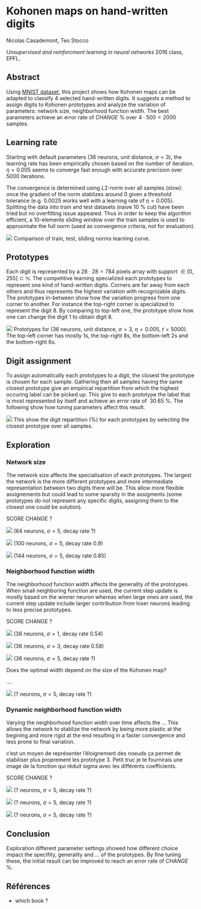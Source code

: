 # Kohonen maps on hand-written digits 

Nicolas Casademont, Teo Stocco

*Unsupervised and reinforcment learning in neural networks* 2016 class, EPFL.

## Abstract

Using [MNIST dataset](http://yann.lecun.com/exdb/mnist/), this project shows how Kohonen maps can be adapted to classify 4 selected hand-written digits. It suggests a method to assign digits to Kohonen prototypes and analyze the variation of parameters: network size, neighborhood function width. The best parameters achieve an error rate of $CHANGE$ % over $4\cdot 500=2000$ samples.

## Learning rate

Starting with default parameters ($36$ neurons, unit distance, $\sigma=3$), the learning rate has been empirically chosen based on the number of iteration. $\eta=0.005$ seems to converge fast enough with accurate precision over $5000$ iterations.

The convergence is determined using $L2$-norm over all samples (slow): once the gradient of the norm stablizes around 0 given a threshold tolerance (e.g. $0.0025$ works well with a learning rate of $\eta=0.005$). Splitting the data into train and test datasets (naive $10$ % cut) have been tried but no overfitting issue appeared. Thus in order to keep the algorithm efficient, a $10$-elements sliding window over the train samples is used to approximate the full norm (used as convergence criteria, not for evaluation).

![](./figures/learning-rate.png)
Comparison of train, test, sliding norms learning curve.

## Prototypes

Each digit is represented by a $28\cdot 28=784$ pixels array with support $\in [0, 255]\subset \mathbb{N}$. The competitive learning specialized each prototypes to represent one kind of hand-written digits. Corners are far away from each others and thus represents the highest variation with recognizable digits. The prototypes in-between show how the variation progress from one corner to another. For instance the top-right corner is specialized to represent the digit $8$. By comparing to top-left one, the prototype show how one can change the digit 1 to obtain digit 8.

![](./figures/default-prototypes.png)
Prototypes for ($36$ neurons, unit distance, $\sigma=3$, $\eta=0.005$, $t=5000$). The top-left corner has mostly $1$s, the top-right $8$s, the bottom-left $2$s and the bottom-right $6$s.

## Digit assignment

To assign automatically each prototypes to a digit, the closest the prototype is chosen for each sample. Gathering then all samples having the same closest prototype give an empirical repartition from which the highest occuring label can be picked up. This give to each prototype the label that is most represented by itself and achieve an error rate of $~30.65$ %. The following show how tuning parameters affect this result.

![](./figures/assigment.png)
This show the digit repartition (%) for each prototypes by selecting the closest prototype over all samples.

## Exploration

### Network size

The network size affects the specialisation of each prototypes. The largest the network is the more different prototypes and more intermediate representation between two digits there will be. This allow more flexible assignements but could lead to some sparsity in the assigments (some prototypes do not represent any specific digits, assigning them to the closest one could be solution).

SCORE CHANGE ?

![](./figures/network8.png)
($64$ neurons, $\sigma=5$, decay rate $?$)

![](./figures/network10.png)
($100$ neurons, $\sigma=5$, decay rate $0.9$)

![](./figures/network12.png)
($144$ neurons, $\sigma=5$, decay rate $0.85$)

### Neighborhood function width

The neighborhood function width affects the generality of the prototypes. When small neighboring function are used, the current step update is mostly based on the winner neuron whereas when large ones are used, the current step update include larger contribution from loser neurons leading to less precise prototypes. 

SCORE CHANGE ?

![](./figures/sigma1.png)
($36$ neurons, $\sigma=1$, decay rate $0.54$)

![](./figures/sigma3.png)
($36$ neurons, $\sigma=3$, decay rate $0.58$)

![](./figures/sigma5.png)
($36$ neurons, $\sigma=5$, decay rate $?$)

Does the optimal width depend on the size of the Kohonen map?

....

![](./figures/sigma5-network?.png)
($?$ neurons, $\sigma=5$, decay rate $?$)

### Dynamic neighborhood function width

Varying the neighborhood function width over time affects the ...
This allows the network to stablize the network by being more plastic at the begining and more rigid at the end resulting in a faster convergence and less prone to final variation.
 


c’est un moyen de représenter l’éloignement des noeuds 
ça permet de stabiliser plus proprement les prototype
3. Petit truc je te fournirais une image de la fonction qui réduit sigma avec les différents coefficients.

SCORE CHANGE ?

![](./figures/sigma5-network?.png)
($?$ neurons, $\sigma=5$, decay rate $?$)

![](./figures/sigma5-network?.png)
($?$ neurons, $\sigma=5$, decay rate $?$)

![](./figures/sigma5-network?.png)
($?$ neurons, $\sigma=5$, decay rate $?$)

## Conclusion

Exploration different parameter settings showed how different choice impact the specifity, generality and ... of the prototypes. By fine tuning these, the initial result can be improved to reach an error rate of $CHANGE$ %.

## Références

- which book ?




